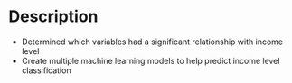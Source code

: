 # Description

* Determined which variables had a significant relationship with income level
* Create multiple machine learning models to help predict income level classification


